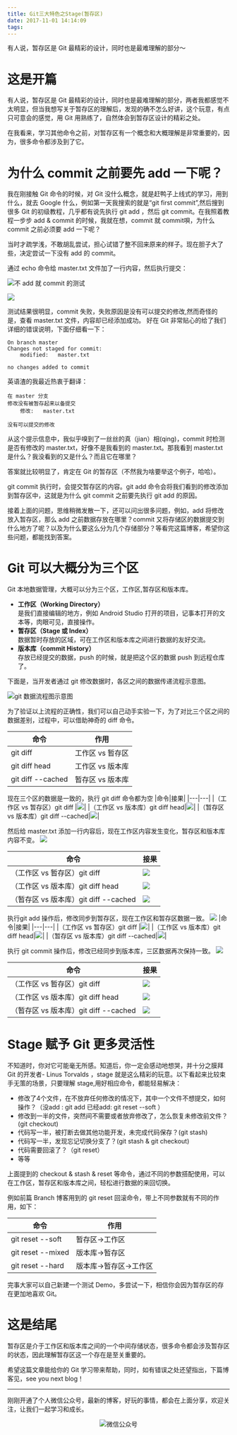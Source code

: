 ```yaml
---
title: Git三大特色之Stage(暂存区)
date: 2017-11-01 14:14:09
tags:
---
```


有人说，暂存区是 Git 最精彩的设计，同时也是最难理解的部分～
<!--more -->



# 这是开篇

有人说，暂存区是 Git 最精彩的设计，同时也是最难理解的部分，两者我都感觉不太明显，但当我想写关于暂存区的理解后，发现的确不怎么好讲，这个玩意，有点只可意会的感觉，用 Git 用熟练了，自然体会到暂存区设计的精彩之处。

在我看来，学习其他命令之前，对暂存区有一个概念和大概理解是非常重要的，因为，很多命令都涉及到了它。

# 为什么 commit 之前要先 add 一下呢？

我在刚接触 Git 命令的时候，对 Git 没什么概念，就是赶鸭子上线式的学习，用到什么，就去 Google 什么，例如第一天我搜索的就是“git first commit”,然后搜到很多 Git 的初级教程，几乎都有说先执行 git add ，然后 git commit。在我照着教程一步步 add & commit 的时候，我就在想，commit 就 commit唄，为什么 commit 之前必须要 add 一下呢？

当时才疏学浅，不敢胡乱尝试，担心试错了整不回来原来的样子。现在胆子大了些，决定尝试一下没有 add 的 commit。

通过 echo 命令给 master.txt 文件加了一行内容，然后执行提交：

![不 add 就 commit 的测试](http://raw.githubusercontent.com/DRPrincess/BlogImages/master/qiniu/3b3d9cc8226b1b18cdf6c5914d9ed4b8.png)


![](http://raw.githubusercontent.com/DRPrincess/BlogImages/master/qiniu/4d3f34127fce833b801ace49de19421c.png)

测试结果很明显，commit 失败，失败原因是没有可以提交的修改,然而奇怪的是，查看 master.txt 文件，内容却已经添加成功。
好在 Git 非常贴心的给了我们详细的错误说明，下面仔细看一下：

```
On branch master
Changes not staged for commit:
	modified:   master.txt

no changes added to commit

```

英语渣的我最近热衷于翻译：
```
在 master 分支
修改没有被暂存起来以备提交
	修改:   master.txt

没有可以提交的修改

```

从这个提示信息中，我似乎嗅到了一丝丝的真（jian）相(qing)，commit 时检测是否有修改的 master.txt，好像不是我看到的 master.txt。那我看到 master.txt 是什么？我没看到的又是什么？而且它在哪里？

答案就比较明显了，肯定在 Git 的暂存区（不然我为啥要举这个例子，哈哈）。

git commit 执行时，会提交暂存区的内容。git add 命令会将我们看到的修改添加到暂存区中，这就是为什么 git commit 之前要先执行 git add 的原因。

接着上面的问题，思维稍微发散一下，还可以问出很多问题，例如，add 将修改放入暂存区，那么 add 之前数据存放在哪里？commit 又将存储区的数据提交到什么地方了呢？以及为什么要这么分为几个存储部分？等看完这篇博客，希望你这些问题，都能找到答案。


# Git 可以大概分为三个区

Git 本地数据管理，大概可以分为三个区，工作区,暂存区和版本库。
- **工作区（Working Directory）**   
  是我们直接编辑的地方，例如 Android Studio 打开的项目，记事本打开的文本等，肉眼可见，直接操作。
- **暂存区（Stage 或 Index）**   
  数据暂时存放的区域，可在工作区和版本库之间进行数据的友好交流。
- **版本库（commit History）**   
  存放已经提交的数据，push 的时候，就是把这个区的数据 push 到远程仓库了。



下面是，当开发者通过 git 修改数据时，各区之间的数据传递流程示意图。

![git 数据流程图示意图](http://raw.githubusercontent.com/DRPrincess/BlogImages/master/qiniu/2429e4d2661e60027537aea0077f6e40.png)

为了验证以上流程的正确性，我们可以自己动手实验一下，为了对比三个区之间的数据差别，过程中，可以借助神奇的 diff 命令。

|命令|作用|
|---|---|
|git diff |工作区 vs 暂存区|
|git diff head|工作区 vs 版本库|
|git diff --cached|暂存区 vs 版本库|

现在三个区的数据是一致的，执行 git diff 命令都为空
|命令|接果|
|---|---|
|（工作区 vs 暂存区）git diff |![](http://raw.githubusercontent.com/DRPrincess/BlogImages/master/qiniu/805899178327987c785580f569efc8a1.png)|
|（工作区 vs 版本库）git diff head|![](http://raw.githubusercontent.com/DRPrincess/BlogImages/master/qiniu/805899178327987c785580f569efc8a1.png)|
|（暂存区 vs 版本库）git diff --cached|![](http://raw.githubusercontent.com/DRPrincess/BlogImages/master/qiniu/805899178327987c785580f569efc8a1.png)|

然后给 master.txt 添加一行内容后，现在工作区内容发生变化，暂存区和版本库内容不变。
![](http://raw.githubusercontent.com/DRPrincess/BlogImages/master/qiniu/4b5f4d1382948420956683d65d323271.png)

|命令|接果|
|---|---|
|（工作区 vs 暂存区）git diff |![](http://raw.githubusercontent.com/DRPrincess/BlogImages/master/qiniu/47125eec79eea756b08c57f1673d0275.png)|
|（工作区 vs 版本库）git diff head|![](http://raw.githubusercontent.com/DRPrincess/BlogImages/master/qiniu/daca76543e05a93a4539544b6cfa037c.png)|
|（暂存区 vs 版本库）git diff --cached|![](http://raw.githubusercontent.com/DRPrincess/BlogImages/master/qiniu/805899178327987c785580f569efc8a1.png)|




执行git add 操作后，修改同步到暂存区，现在工作区和暂存区数据一致。
![](http://raw.githubusercontent.com/DRPrincess/BlogImages/master/qiniu/80084f3335343b6f2e3400582df2147c.png)
|命令|接果|
|---|---|
|（工作区 vs 暂存区）git diff |![](http://raw.githubusercontent.com/DRPrincess/BlogImages/master/qiniu/805899178327987c785580f569efc8a1.png)|
|（工作区 vs 版本库）git diff head|![](http://raw.githubusercontent.com/DRPrincess/BlogImages/master/qiniu/daca76543e05a93a4539544b6cfa037c.png)|
|（暂存区 vs 版本库）git diff --cached|![](http://raw.githubusercontent.com/DRPrincess/BlogImages/master/qiniu/daca76543e05a93a4539544b6cfa037c.png)|


执行 git commit 操作后，修改已经同步到版本库，三区数据再次保持一致。
![](http://raw.githubusercontent.com/DRPrincess/BlogImages/master/qiniu/018cb4ce2a6582ae743f9262aca73f5f.png)

|命令|接果|
|---|---|
|（工作区 vs 暂存区）git diff |![](http://raw.githubusercontent.com/DRPrincess/BlogImages/master/qiniu/805899178327987c785580f569efc8a1.png)|
|（工作区 vs 版本库）git diff head|![](http://raw.githubusercontent.com/DRPrincess/BlogImages/master/qiniu/805899178327987c785580f569efc8a1.png)|
|（暂存区 vs 版本库）git diff --cached|![](http://raw.githubusercontent.com/DRPrincess/BlogImages/master/qiniu/805899178327987c785580f569efc8a1.png)|

# Stage 赋予 Git 更多灵活性

不知道时，你对它可能毫无所感。知道后，你一定会感动地想哭，并十分之膜拜 Git 的开发者- Linus Torvalds ，stage 就是这么精彩的玩意。以下看起来比较束手无策的场景，只要理解 stage,用好相应命令，都能轻易解决：

- 修改了4个文件，在不放弃任何修改的情况下，其中一个文件不想提交，如何操作？（没add : git add  已经add: git reset --soft ）
- 修改到一半的文件，突然间不需要或者放弃修改了，怎么恢复未修改前文件？ (git checkout)
- 代码写一半，被打断去做其他功能开发，未完成代码保存？(git stash)
- 代码写一半，发现忘记切换分支了？(git stash & git checkout)
- 代码需要回滚了？（git reset）
- 等等

上面提到的 checkout & stash & reset 等命令，通过不同的参数搭配使用，可以在工作区，暂存区和版本库之间，轻松进行数据的来回切换。

例如前篇 Branch 博客用到的 git reset 回滚命令，带上不同参数就有不同的作用，如下：

|命令|作用|
|---|---|
|git reset --soft |暂存区->工作区|
|git reset --mixed  |版本库->暂存区|
|git reset --hard|版本库->暂存区->工作区|

完事大家可以自己新建一个测试 Demo，多尝试一下，相信你会因为暂存区的存在更加地喜欢 Git。

# 这是结尾

暂存区是介于工作区和版本库之间的一个中间存储状态，很多命令都会涉及暂存区的状态，因此理解暂存区这一个存在是至关重要的。

希望这篇文章能给你的 Git 学习带来帮助，同时，如有错误之处还望指出，下篇博客见，see you next blog！


---

刚刚开通了个人微信公众号，最新的博客，好玩的事情，都会在上面分享，欢迎关注，让我们一起学习和成长。

<div  align="center">    

![微信公众号](http://raw.githubusercontent.com/DRPrincess/BlogImages/master/qiniu/qrcode_for_gh_e8f891ce77fb_258.jpg)

</div>
